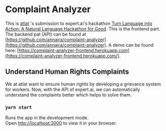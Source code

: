 # Complaint Analyzer

This is [atlat](https://atlat.de/) 's submission to expert.ai's hackathon [Turn Language into Action: A Natural Language
Hackathon for Good](https://expertai-nlapi-092022.devpost.com/). This is the frontend part. The backend pat (API) can be found at [https://github.com/annaira/complaint-analyzer](https://github.com/annaira/complaint-analyzer). A demo can be found here: [https://complaint-analyzer-frontend.herokuapp.com](https://complaint-analyzer-frontend.herokuapp.com/).

## Understand Human Rights Complaints

We at atlat want to ensure human rights by developing a grievance system for workers. Now, with the API of expert.ai, we can automatically understand the complaints better which helps to solve them.

### `yarn start`

Runs the app in the development mode.\
Open [http://localhost:3000](http://localhost:3000) to view it in your browser.
